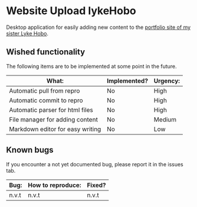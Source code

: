 # Website Upload lykeHobo

 Desktop application for easily adding new content to the [portfolio site of my sister Lyke Hobo](https://github.com/lykehobo/lykehobo.github.io).

 ## Wished functionality

 The following items are to be implemented at some point in the future.

 | What: | Implemented? | Urgency: |
 | - | - | - |
 | Automatic pull from repro | No | High |
 | Automatic commit to repro | No | High |
  | Automatic parser for html files | No | High |
 | File manager for adding content | No | Medium |
 | Markdown editor for easy writing | No | Low |

## Known bugs

If you encounter a not yet documented bug, please report it in the issues tab.

| Bug: | How to reproduce: | Fixed? |
| - | - | - |
| n.v.t | n.v.t | n.v.t |
